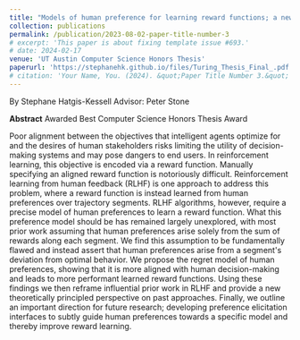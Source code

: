 ```yaml
---
title: "Models of human preference for learning reward functions; a new approach, perspective, and direction for research"
collection: publications
permalink: /publication/2023-08-02-paper-title-number-3
# excerpt: 'This paper is about fixing template issue #693.'
# date: 2024-02-17
venue: 'UT Austin Computer Science Honors Thesis'
paperurl: 'https://stephanehk.github.io/files/Turing_Thesis_Final_.pdf'
# citation: 'Your Name, You. (2024). &quot;Paper Title Number 3.&quot; <i>GitHub Journal of Bugs</i>. 1(3).'
---
```

By Stephane Hatgis-Kessell
Advisor: Peter Stone

**Abstract**
Awarded Best Computer Science Honors Thesis Award

Poor alignment between the objectives that intelligent agents optimize for and the desires of human stakeholders risks limiting the utility of decision-making systems and may pose dangers to end users. In reinforcement learning, this objective is encoded via a reward function. Manually specifying an aligned reward function is notoriously difficult. Reinforcement learning from human feedback (RLHF) is one approach to address this problem, where a reward function is instead learned from human preferences over trajectory segments. RLHF algorithms, however, require a precise model of human preferences to learn a reward function. What this preference model should be has remained largely unexplored, with most prior work assuming that human preferences arise solely from the sum of rewards along each segment. We find this assumption to be fundamentally flawed and instead assert that human preferences arise from a segment's deviation from optimal behavior. We propose the regret model of human preferences, showing that it is more aligned with human decision-making and leads to more performant learned reward functions. Using these findings we then reframe influential prior work in RLHF and provide a new theoretically principled perspective on past approaches. Finally, we outline an important direction for future research; developing preference elicitation interfaces to subtly guide human preferences towards a specific model and thereby improve reward learning.